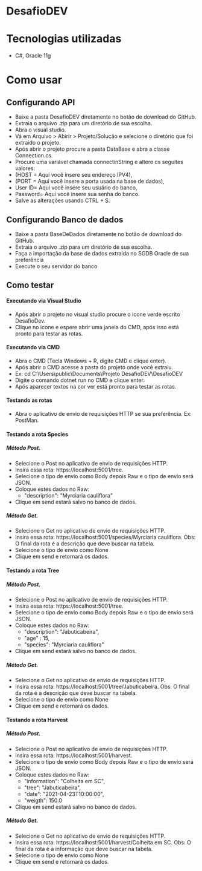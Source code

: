 # DesafioDEV
# Tecnologias utilizadas
- C#, Oracle 11g
# Como usar
## Configurando API 
- Baixe a pasta DesafioDEV diretamente no botão de download do GitHub.
- Extraia o arquivo .zip para um diretório de sua escolha.
- Abra o visual studio.
- Vá em Arquivo > Abirir > Projeto/Solução e selecione o diretório que foi extraido o projeto.
- Após abrir o projeto procure a pasta DataBase e abra a classe Connection.cs.
- Procure uma variável chamada connectinString e altere os seguites valores:
 - (HOST = Aqui você insere seu endereço IPV4),
 - (PORT = Aqui você insere a porta usada na base de dados),
 - User ID= Aqui você insere seu usuário do banco,
 - Password= Aqui você insere sua senha do banco.
- Salve as alterações usando CTRL + S.
## Configurando Banco de dados
- Baixe a pasta BaseDeDados diretamente no botão de download do GitHub.
- Extraia o arquivo .zip para um diretório de sua escolha.
- Faça a importação da base de dados extraida no SGDB Oracle de sua preferência 
- Execute o seu servidor do banco
## Como testar
#### Executando via Visual Studio
 - Após abrir o projeto no visual studio procure o icone verde escrito DesafioDev.
 - Clique no icone e espere abrir uma janela do CMD, após isso está pronto para testar as rotas.
#### Executando via CMD
 - Abra o CMD (Tecla Windows + R, digite CMD e clique enter).
 - Após abrir o CMD acesse a pasta do projeto onde você extraiu.
 - Ex: cd C:\Users\public\Documents\Projeto DesafioDEV\DesafioDEV
 - Digite o comando dotnet run no CMD e clique enter.
 - Após aparecer textos na cor ver está pronto para testar as rotas.

#### Testando as rotas

- Abra o aplicativo de envio de requisições HTTP se sua preferência. Ex: PostMan.

#### Testando a rota Species

##### Método Post.
- Selecione o Post no aplicativo de envio de requisições HTTP.
- Insira essa rota: https://localhost:5001/tree.
- Selecione o tipo de envio como Body depois Raw e o tipo de envio será JSON.
- Coloque estes dados no Raw:
  -  "description": "Myrciaria cauliflora"
- Clique em send estará salvo no banco de dados.  

##### Método Get.
- Selecione o Get no aplicativo de envio de requisições HTTP.
- Insira essa rota: https://localhost:5001/species/Myrciaria cauliflora. Obs: O final da rota é a descrição que deve buscar na tabela.
- Selecione o tipo de envio como None
- Clique em send e retornará os dados. 
 
#### Testando a rota Tree

##### Método Post.
- Selecione o Post no aplicativo de envio de requisições HTTP.
- Insira essa rota: https://localhost:5001/tree.
- Selecione o tipo de envio como Body depois Raw e o tipo de envio será JSON.
- Coloque estes dados no Raw:
  -  "description": "Jabuticabeira",
  -  "age" : 15,
  -  "species": "Myrciaria cauliflora"
- Clique em send estará salvo no banco de dados.  

##### Método Get.
- Selecione o Get no aplicativo de envio de requisições HTTP.
- Insira essa rota: https://localhost:5001/tree/Jabuticabeira. Obs: O final da rota é a descrição que deve buscar na tabela.
- Selecione o tipo de envio como None
- Clique em send e retornará os dados.  
 
#### Testando a rota Harvest

##### Método Post.
- Selecione o Post no aplicativo de envio de requisições HTTP.
- Insira essa rota: https://localhost:5001/harvest.
- Selecione o tipo de envio como Body depois Raw e o tipo de envio será JSON.
- Coloque estes dados no Raw:
  -  "information": "Colheita em SC",
  -  "tree": "Jabuticabeira",
  -  "date": "2021-04-23T10:00:00",
  -  "weigth": 150.0
- Clique em send estará salvo no banco de dados.  

##### Método Get.
- Selecione o Get no aplicativo de envio de requisições HTTP.
- Insira essa rota: https://localhost:5001/harvest/Colheita em SC. Obs: O final da rota é a informação que deve buscar na tabela.
- Selecione o tipo de envio como None
- Clique em send e retornará os dados.   

